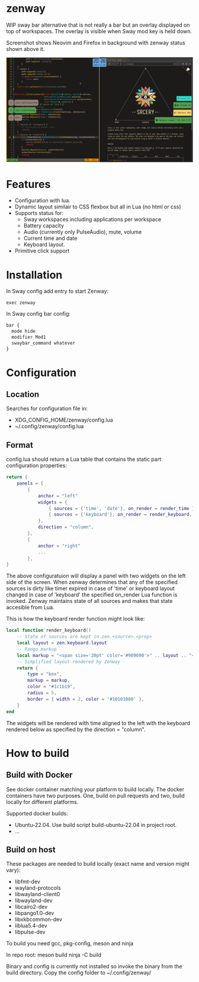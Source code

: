 # zenway
WIP sway bar alternative that is not really a bar but an overlay displayed on top of workspaces. The overlay is visible when Sway mod key is held down.

Screenshot shows Neovim and Firefox in background with zenway status shown above it.

![Alt text](/screenshots/beta2.png?raw=true "Screenshot of early beta with neovim in background")

# Features
* Configuration with lua.
* Dynamic layout similair to CSS flexbox but all in Lua (no html or css)
* Supports status for:
  - Sway workspaces including applications per workspace
  - Battery capacity
  - Audio (currently only PulseAudio), mute, volume 
  - Current time and date
  - Keyboard layout.
* Primitive click support

# Installation
In Sway config add entry to start Zenway:
```
exec zenway
```
In Sway config bar config:
```
bar {
  mode hide
  modifier Mod1
  swaybar_command whatever
}
```

# Configuration

## Location
Searches for configuration file in:
* XDG_CONFIG_HOME/zenway/config.lua
* ~/.config/zenway/config.lua  

## Format
config.lua should return a Lua table that contains the static part
configuration properties:
```lua
return {
    panels = {
        {
            anchor = "left"
            widgets = {
                { sources = {'time', 'date'}, on_render = render_time },
                { sources = {'keyboard'}, on_render = render_keyboard, on_click = click_keyboard },
            },
            direction = "column",
        },
        {
            anchor = "right"
            ...
        },
}
```

The above configuratuion will display a panel with two widgets on the left side of the
screen. When zenway determines that any of the specified sources is dirty like timer expired in case of 'time'
or keyboard layout changed in case of 'keyboard' the specified on_render Lua function is invoked.
Zenway maintains state of all sources and makes that state accesible from Lua.

This is how the keyboard render function might look like:
```lua
local function render_keyboard()
    -- State of sources are kept in zen.<source>.<prop>
    local layout = zen.keyboard.layout
    -- Pango markup
    local markup = "<span size='20pt' color='#909090'>" .. layout .. "</span>"
    -- Simplified layout rendered by Zenway
    return {
        type = "box",
        markup = markup,
        color = "#1c1b19",
        radius = 5,
        border = { width = 2, color = '#10101080' },
    }
end
```

The widgets will be rendered with time aligned to the left with the keyboard rendered
below as specified by the direction = "column".

# How to build

## Build with Docker
See docker container matching your platform to build locally. The docker containers
have two purposes. One, build on pull requests and two, build locally for different
platforms.

Supported docker builds:
* Ubuntu-22.04. Use build script build-ubuntu-22.04 in project root.
* ...

## Build on host
These packages are needed to build locally (exact name and version might vary):
* libfmt-dev
* wayland-protocols
* libwayland-client0
* libwayland-dev
* libcairo2-dev
* libpango1.0-dev
* libxkbcommon-dev
* liblua5.4-dev
* libpulse-dev

To build you need gcc, pkg-config, meson and ninja

In repo root:
meson build
ninja -C build

Binary and config is currently not installed so invoke the binary from the build
directory. Copy the config folder to ~/.config/zenway/

